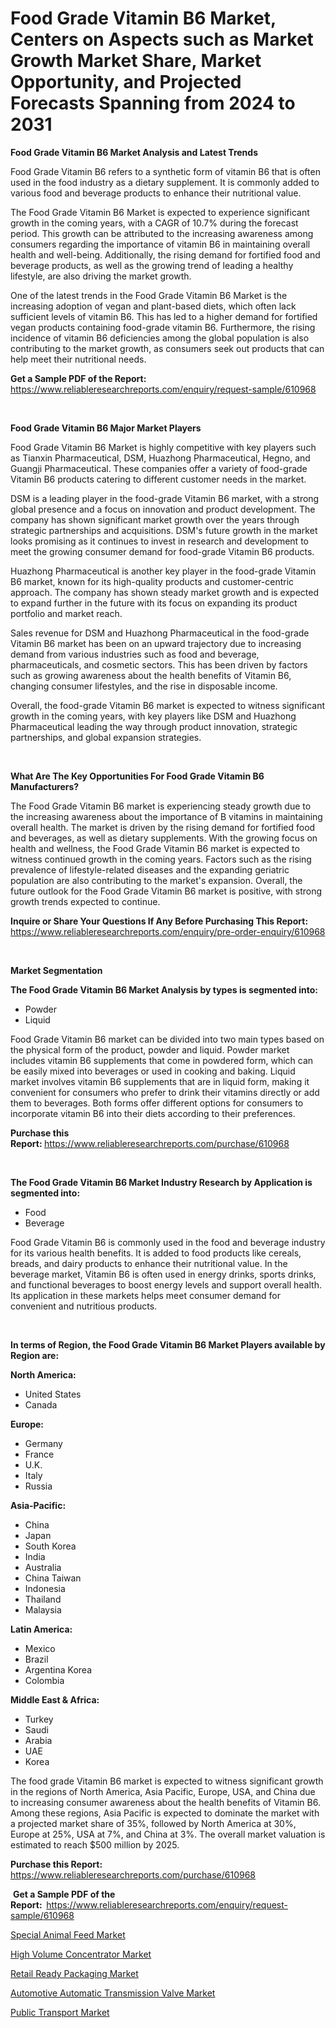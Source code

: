 <p><h1>Food Grade Vitamin B6 Market, Centers on Aspects such as Market Growth Market Share, Market Opportunity, and Projected Forecasts Spanning from 2024 to 2031</h1></p><p><strong>Food Grade Vitamin B6 Market Analysis and Latest Trends</strong></p>
<p><p>Food Grade Vitamin B6 refers to a synthetic form of vitamin B6 that is often used in the food industry as a dietary supplement. It is commonly added to various food and beverage products to enhance their nutritional value.</p><p>The Food Grade Vitamin B6 Market is expected to experience significant growth in the coming years, with a CAGR of 10.7% during the forecast period. This growth can be attributed to the increasing awareness among consumers regarding the importance of vitamin B6 in maintaining overall health and well-being. Additionally, the rising demand for fortified food and beverage products, as well as the growing trend of leading a healthy lifestyle, are also driving the market growth.</p><p>One of the latest trends in the Food Grade Vitamin B6 Market is the increasing adoption of vegan and plant-based diets, which often lack sufficient levels of vitamin B6. This has led to a higher demand for fortified vegan products containing food-grade vitamin B6. Furthermore, the rising incidence of vitamin B6 deficiencies among the global population is also contributing to the market growth, as consumers seek out products that can help meet their nutritional needs.</p></p>
<p><strong>Get a Sample PDF of the Report:&nbsp;</strong> <a href="https://www.reliableresearchreports.com/enquiry/request-sample/610968">https://www.reliableresearchreports.com/enquiry/request-sample/610968</a></p>
<p>&nbsp;</p>
<p><strong>Food Grade Vitamin B6 Major Market Players</strong></p>
<p><p>Food Grade Vitamin B6 Market is highly competitive with key players such as Tianxin Pharmaceutical, DSM, Huazhong Pharmaceutical, Hegno, and Guangji Pharmaceutical. These companies offer a variety of food-grade Vitamin B6 products catering to different customer needs in the market.</p><p>DSM is a leading player in the food-grade Vitamin B6 market, with a strong global presence and a focus on innovation and product development. The company has shown significant market growth over the years through strategic partnerships and acquisitions. DSM's future growth in the market looks promising as it continues to invest in research and development to meet the growing consumer demand for food-grade Vitamin B6 products.</p><p>Huazhong Pharmaceutical is another key player in the food-grade Vitamin B6 market, known for its high-quality products and customer-centric approach. The company has shown steady market growth and is expected to expand further in the future with its focus on expanding its product portfolio and market reach.</p><p>Sales revenue for DSM and Huazhong Pharmaceutical in the food-grade Vitamin B6 market has been on an upward trajectory due to increasing demand from various industries such as food and beverage, pharmaceuticals, and cosmetic sectors. This has been driven by factors such as growing awareness about the health benefits of Vitamin B6, changing consumer lifestyles, and the rise in disposable income.</p><p>Overall, the food-grade Vitamin B6 market is expected to witness significant growth in the coming years, with key players like DSM and Huazhong Pharmaceutical leading the way through product innovation, strategic partnerships, and global expansion strategies.</p></p>
<p>&nbsp;</p>
<p><strong>What Are The Key Opportunities For Food Grade Vitamin B6 Manufacturers?</strong></p>
<p><p>The Food Grade Vitamin B6 market is experiencing steady growth due to the increasing awareness about the importance of B vitamins in maintaining overall health. The market is driven by the rising demand for fortified food and beverages, as well as dietary supplements. With the growing focus on health and wellness, the Food Grade Vitamin B6 market is expected to witness continued growth in the coming years. Factors such as the rising prevalence of lifestyle-related diseases and the expanding geriatric population are also contributing to the market's expansion. Overall, the future outlook for the Food Grade Vitamin B6 market is positive, with strong growth trends expected to continue.</p></p>
<p><strong>Inquire or Share Your Questions If Any Before Purchasing This Report:</strong> <a href="https://www.reliableresearchreports.com/enquiry/pre-order-enquiry/610968">https://www.reliableresearchreports.com/enquiry/pre-order-enquiry/610968</a></p>
<p>&nbsp;</p>
<p><strong>Market Segmentation</strong></p>
<p><strong>The Food Grade Vitamin B6 Market Analysis by types is segmented into:</strong></p>
<p><ul><li>Powder</li><li>Liquid</li></ul></p>
<p><p>Food Grade Vitamin B6 market can be divided into two main types based on the physical form of the product, powder and liquid. Powder market includes vitamin B6 supplements that come in powdered form, which can be easily mixed into beverages or used in cooking and baking. Liquid market involves vitamin B6 supplements that are in liquid form, making it convenient for consumers who prefer to drink their vitamins directly or add them to beverages. Both forms offer different options for consumers to incorporate vitamin B6 into their diets according to their preferences.</p></p>
<p><strong>Purchase this Report:&nbsp;</strong><a href="https://www.reliableresearchreports.com/purchase/610968">https://www.reliableresearchreports.com/purchase/610968</a></p>
<p>&nbsp;</p>
<p><strong>The Food Grade Vitamin B6 Market Industry Research by Application is segmented into:</strong></p>
<p><ul><li>Food</li><li>Beverage</li></ul></p>
<p><p>Food Grade Vitamin B6 is commonly used in the food and beverage industry for its various health benefits. It is added to food products like cereals, breads, and dairy products to enhance their nutritional value. In the beverage market, Vitamin B6 is often used in energy drinks, sports drinks, and functional beverages to boost energy levels and support overall health. Its application in these markets helps meet consumer demand for convenient and nutritious products.</p></p>
<p>&nbsp;</p>
<p><strong>In terms of Region, the Food Grade Vitamin B6 Market Players available by Region are:</strong></p>
<p>
    <p> <strong> North America: </strong>
        <ul>
            <li>United States</li>
            <li>Canada</li>
        </ul>
        </p> 
    <p> <strong> Europe: </strong>
        <ul>
            <li>Germany</li>
            <li>France</li>
            <li>U.K.</li>
            <li>Italy</li>
            <li>Russia</li>
        </ul>
        </p> 
    <p> <strong> Asia-Pacific: </strong>
        <ul>
            <li>China</li>
            <li>Japan</li>
            <li>South Korea</li>
            <li>India</li>
            <li>Australia</li>
            <li>China Taiwan</li>
            <li>Indonesia</li>
            <li>Thailand</li>
            <li>Malaysia</li>
        </ul>
        </p> 
    <p> <strong> Latin America: </strong>
        <ul>
            <li>Mexico</li>
            <li>Brazil</li>
            <li>Argentina Korea</li>
            <li>Colombia</li>
        </ul>
        </p> 
    <p> <strong> Middle East & Africa: </strong>
        <ul>
            <li>Turkey</li>
            <li>Saudi</li>
            <li>Arabia</li>
            <li>UAE</li>
            <li>Korea</li>
        </ul>
    </p>
    </p>
<p><p>The food grade Vitamin B6 market is expected to witness significant growth in the regions of North America, Asia Pacific, Europe, USA, and China due to increasing consumer awareness about the health benefits of Vitamin B6. Among these regions, Asia Pacific is expected to dominate the market with a projected market share of 35%, followed by North America at 30%, Europe at 25%, USA at 7%, and China at 3%. The overall market valuation is estimated to reach $500 million by 2025.</p></p>
<p><strong>Purchase this Report: </strong><a href="https://www.reliableresearchreports.com/purchase/610968">https://www.reliableresearchreports.com/purchase/610968</a></p>
<p>&nbsp;<strong>Get a Sample PDF of the Report:&nbsp;&nbsp;</strong><a href="https://www.reliableresearchreports.com/enquiry/request-sample/610968">https://www.reliableresearchreports.com/enquiry/request-sample/610968</a></p>
<p><strong></strong></p>
<p><p><a href="https://github.com/mbisetmhermsr/Market-Research-Report-List-1/blob/main/special-animal-feed-market.md">Special Animal Feed Market</a></p><p><a href="https://github.com/santosh758595/Market-Research-Report-List-3/blob/main/high-volume-concentrator-market.md">High Volume Concentrator Market</a></p><p><a href="https://medium.com/@chiragreportprime4/retail-ready-packaging-market-furnishes-information-on-market-share-market-trends-and-market-34d7339159a4">Retail Ready Packaging Market</a></p><p><a href="https://issuu.com/reportprime-2/docs/automotive-automatic-transmission-valve-market-siz">Automotive Automatic Transmission Valve Market</a></p><p><a href="https://medium.com/@chiragreportprime4/public-transport-market-trends-and-market-analysis-forecasted-for-period-2024-2031-28c046bab5f1">Public Transport Market</a></p></p>